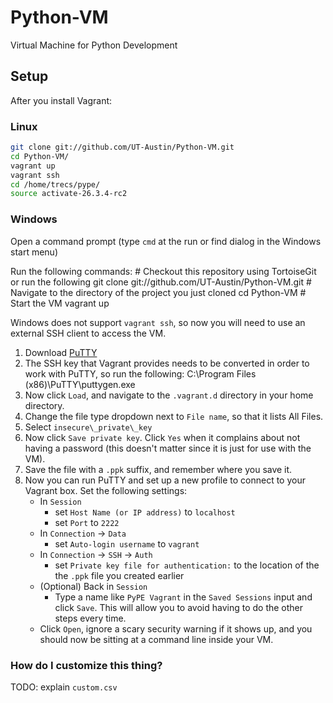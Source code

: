 # Python-VM #

Virtual Machine for Python Development


## Setup ##

After you install Vagrant:

### Linux ###
```bash
git clone git://github.com/UT-Austin/Python-VM.git
cd Python-VM/
vagrant up
vagrant ssh
cd /home/trecs/pype/
source activate-26.3.4-rc2
```

### Windows ###
Open a command prompt (type `cmd` at the run or find dialog in the Windows
start menu)

Run the following commands:
    \# Checkout this repository using TortoiseGit or run the following
    git clone git://github.com/UT-Austin/Python-VM.git
    \# Navigate to the directory of the project you just cloned
    cd Python-VM
    \# Start the VM
    vagrant up

Windows does not support `vagrant ssh`, so now you will need to use
an external SSH client to access the VM.

1.  Download [PuTTY][]
1.  The SSH key that Vagrant provides needs to be converted in order to work
    with PuTTY, so run the following:
        C:\Program Files (x86)\PuTTY\puttygen.exe
1.  Now click `Load`, and navigate to the `.vagrant.d` directory in your home
    directory.
1.  Change the file type dropdown next to `File name`, so that it lists All
    Files.
1.  Select `insecure\_private\_key`
1.  Now click `Save private key`. Click `Yes` when it complains about not having
    a password (this doesn't matter since it is just for use with the VM).
1.  Save the file with a `.ppk` suffix, and remember where you save it.
1.  Now you can run PuTTY and set up a new profile to connect to your Vagrant
    box. Set the following settings:
    *   In `Session`
        *   set `Host Name (or IP address)` to `localhost`
        *   set `Port` to `2222`
    *   In `Connection` -> `Data`
        *   set `Auto-login username` to `vagrant`
    *   In `Connection` -> `SSH` -> `Auth`
        *   set `Private key file for authentication:` to the location of the
            the `.ppk` file you created earlier
    *   (Optional) Back in `Session`
        *   Type a name like `PyPE Vagrant` in the `Saved Sessions` input
            and click `Save`. This will allow you to avoid having to do the
            other steps every time.
    *   Click `Open`, ignore a scary security warning if it shows up, and you
        should now be sitting at a command line inside your VM.

[PuTTY]: http://www.chiark.greenend.org.uk/~sgtatham/putty/

### How do I customize this thing? ###
TODO: explain `custom.csv`
